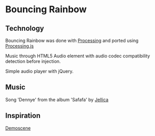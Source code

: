 # Bouncing Rainbow

## Technology

Bouncing Rainbow was done with [Processing](http://www.processing.org/) and ported using [Processing.js](http://processingjs.org/)

Music through HTML5 Audio element with audio codec compatibility detection before injection.

Simple audio player with jQuery.

## Music

Song 'Dennye' from the album 'Safafa' by [Jellica](http://www.8bitpeoples.com/discography/by/jellica)

## Inspiration

[Demoscene](http://en.wikipedia.org/wiki/Demoscene)

